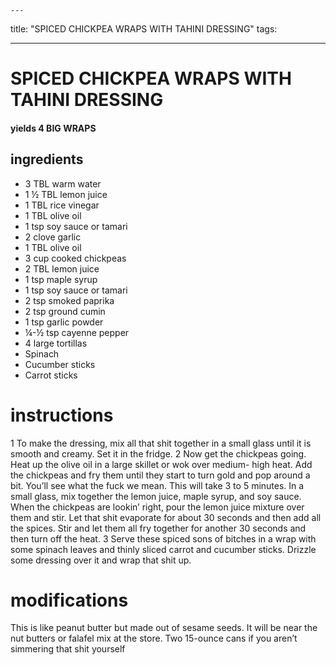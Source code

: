 	---
title: "SPICED CHICKPEA WRAPS WITH TAHINI DRESSING"
tags:

---

# SPICED CHICKPEA WRAPS WITH TAHINI DRESSING

#### yields  4 BIG WRAPS

## ingredients
* 3 TBL warm water
* 1 ½ TBL lemon juice
* 1 TBL rice vinegar
* 1 TBL olive oil
* 1 tsp soy sauce or tamari
* 2 clove garlic
* 1 TBL olive oil
* 3 cup cooked chickpeas
* 2 TBL lemon juice
* 1 tsp maple syrup
* 1 tsp soy sauce or tamari
* 2 tsp smoked paprika
* 2 tsp ground cumin
* 1 tsp garlic powder
* ¼-½ tsp cayenne pepper
* 4 large tortillas
* Spinach
* Cucumber sticks
* Carrot sticks


# instructions
1 To make the dressing, mix all that shit together in a small glass until it is smooth and
creamy. Set it in the fridge.
2 Now get the chickpeas going. Heat up the olive oil in a large skillet or wok over medium-
high heat. Add the chickpeas and fry them until they start to turn gold and pop around a bit.
You’ll see what the fuck we mean. This will take 3 to 5 minutes. In a small glass, mix together
the lemon juice, maple syrup, and soy sauce. When the chickpeas are lookin’ right, pour the
lemon juice mixture over them and stir. Let that shit evaporate for about 30 seconds and then
add all the spices. Stir and let them all fry together for another 30 seconds and then turn off
the heat.
3 Serve these spiced sons of bitches in a wrap with some spinach leaves and thinly sliced carrot
and cucumber sticks. Drizzle some dressing over it and wrap that shit up.

# modifications

This is like peanut butter but made out of sesame seeds. It will be near the nut butters or falafel mix at the store.
 Two 15-ounce cans if you aren’t simmering that shit yourself
	

